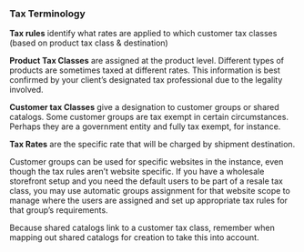 ### Tax Terminology

**Tax rules** identify what rates are applied to which customer tax classes (based on product tax class & destination)

**Product Tax Classes** are assigned at the product level. Different types of products are sometimes taxed at different rates. This information is best confirmed by your client’s designated tax professional due to the legality involved.

**Customer tax Classes** give a designation to customer groups or shared catalogs. Some customer groups are tax exempt in certain circumstances. Perhaps they are a government entity and fully tax exempt, for instance.

**Tax Rates** are the specific rate that will be charged by shipment destination.

Customer groups can be used for specific websites in the instance, even though the tax rules aren’t website specific. If you have a wholesale storefront setup and you need the default users to be part of a resale tax class, you may use automatic groups assignment for that website scope to manage where the users are assigned and set up appropriate tax rules for that group’s requirements.

Because shared catalogs link to a customer tax class, remember when mapping out shared catalogs for creation to take this into account.

